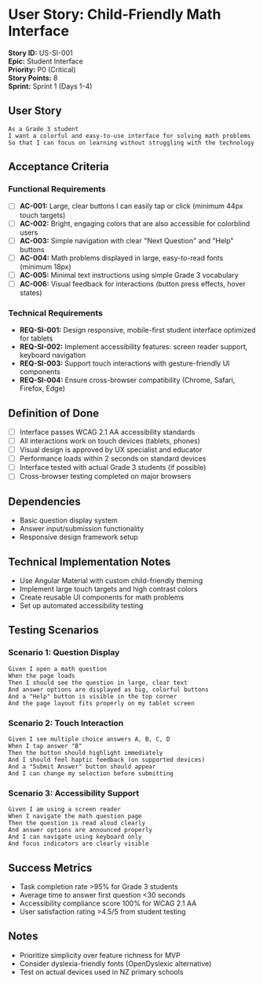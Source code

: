 # User Story: Child-Friendly Math Interface

**Story ID:** US-SI-001  
**Epic:** Student Interface  
**Priority:** P0 (Critical)  
**Story Points:** 8  
**Sprint:** Sprint 1 (Days 1-4)

## User Story

```
As a Grade 3 student
I want a colorful and easy-to-use interface for solving math problems
So that I can focus on learning without struggling with the technology
```

## Acceptance Criteria

### Functional Requirements

-   [ ] **AC-001:** Large, clear buttons I can easily tap or click (minimum 44px touch targets)
-   [ ] **AC-002:** Bright, engaging colors that are also accessible for colorblind users
-   [ ] **AC-003:** Simple navigation with clear "Next Question" and "Help" buttons
-   [ ] **AC-004:** Math problems displayed in large, easy-to-read fonts (minimum 18px)
-   [ ] **AC-005:** Minimal text instructions using simple Grade 3 vocabulary
-   [ ] **AC-006:** Visual feedback for interactions (button press effects, hover states)

### Technical Requirements

-   **REQ-SI-001:** Design responsive, mobile-first student interface optimized for tablets
-   **REQ-SI-002:** Implement accessibility features: screen reader support, keyboard navigation
-   **REQ-SI-003:** Support touch interactions with gesture-friendly UI components
-   **REQ-SI-004:** Ensure cross-browser compatibility (Chrome, Safari, Firefox, Edge)

## Definition of Done

-   [ ] Interface passes WCAG 2.1 AA accessibility standards
-   [ ] All interactions work on touch devices (tablets, phones)
-   [ ] Visual design is approved by UX specialist and educator
-   [ ] Performance loads within 2 seconds on standard devices
-   [ ] Interface tested with actual Grade 3 students (if possible)
-   [ ] Cross-browser testing completed on major browsers

## Dependencies

-   Basic question display system
-   Answer input/submission functionality
-   Responsive design framework setup

## Technical Implementation Notes

-   Use Angular Material with custom child-friendly theming
-   Implement large touch targets and high contrast colors
-   Create reusable UI components for math problems
-   Set up automated accessibility testing

## Testing Scenarios

### Scenario 1: Question Display

```gherkin
Given I open a math question
When the page loads
Then I should see the question in large, clear text
And answer options are displayed as big, colorful buttons
And a "Help" button is visible in the top corner
And the page layout fits properly on my tablet screen
```

### Scenario 2: Touch Interaction

```gherkin
Given I see multiple choice answers A, B, C, D
When I tap answer "B"
Then the button should highlight immediately
And I should feel haptic feedback (on supported devices)
And a "Submit Answer" button should appear
And I can change my selection before submitting
```

### Scenario 3: Accessibility Support

```gherkin
Given I am using a screen reader
When I navigate the math question page
Then the question is read aloud clearly
And answer options are announced properly
And I can navigate using keyboard only
And focus indicators are clearly visible
```

## Success Metrics

-   Task completion rate >95% for Grade 3 students
-   Average time to answer first question <30 seconds
-   Accessibility compliance score 100% for WCAG 2.1 AA
-   User satisfaction rating >4.5/5 from student testing

## Notes

-   Prioritize simplicity over feature richness for MVP
-   Consider dyslexia-friendly fonts (OpenDyslexic alternative)
-   Test on actual devices used in NZ primary schools
